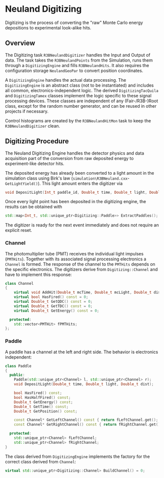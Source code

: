 # Neuland Digitizing

Digitizing is the process of converting the "raw" Monte Carlo energy depositions to experimental look-alike hits.

## Overview

The Digitizing task `R3BNeulandDigitizer` handles the Input and Output of data. The task takes the `R3BNeulandPoints` from the Simulation, runs them through a `DigitizingEngine` and fills `R3BNeulandHits`. It also requires the configuration storage `NeulandGeoPar` to convert position coordinates.

A `DigitizingEngine` handles the actual data processing. The `DigitizingEngine` is an abstract class (not to be instantiated) and includes all common, electronics-independent logic. The derived `DigitizingTacQuila` and `DigitizingTamex` classes implement the logic specific to these signal processing devices.
These classes are independent of any (Fair-/R3B-)Root class, except for the random number generator, and can be reused in other projects if necessary. 

Control histograms are created by the `R3BNeulandHitMon` task to keep the `R3BNeulandDigitizer` clean. 



## Digitizing Procedure

The Neuland Digitizing Engine handles the detector physics and data acquisition
part of the conversion from raw deposited energy to experiment-like detector hits.

The deposited energy has already been converted to a light amount in the simulation class using Birk's law (`simulation\R3BNeuland.cxx`-`GetLightYield()`). This light amount enters the digitizer via 
```C++
void DepositLight(Int_t paddle_id, Double_t time, Double_t light, Double_t dist);
```

Once every light point has been deposited in the digitizing engine, the results can be obtained with 
```C++
std::map<Int_t, std::unique_ptr<Digitizing::Paddle>> ExtractPaddles();
```
The digitizer is ready for the next event immediately and does not require an explicit reset.  


### Channel

The photomultiplier tube (PMT) receives the individual light impulses (`PMTHits`).
Together with its associated signal processing electronics a `Channel` is formed. The response of the channel to the `PMTHits` depends on the specific electronics. The digitizers derive from `Digitizing::Channel` and have to implement this response:
```C++
class Channel
{
    virtual void AddHit(Double_t mcTime, Double_t mcLight, Double_t dist) = 0;
    virtual bool HasFired() const = 0;
    virtual Double_t GetQDC() const = 0;
    virtual Double_t GetTDC() const = 0;
    virtual Double_t GetEnergy() const = 0;

  protected:
    std::vector<PMTHit> fPMTHits;
};
``` 


### Paddle

A paddle has a channel at the left and right side. The behavior is electronics independent:   
```C++
class Paddle
{
  public:
    Paddle(std::unique_ptr<Channel> l, std::unique_ptr<Channel> r);
    void DepositLight(Double_t time, Double_t light, Double_t dist);

    bool HasFired() const;
    bool HasHalfFired() const;
    Double_t GetEnergy() const;
    Double_t GetTime() const;
    Double_t GetPosition() const;

    const Channel* GetLeftChannel() const { return fLeftChannel.get(); }
    const Channel* GetRightChannel() const { return fRightChannel.get(); }

  protected:
    std::unique_ptr<Channel> fLeftChannel;
    std::unique_ptr<Channel> fRightChannel;
}
```

The class derived from `DigitizingEngine` implements the factory for the correct class derived from `Channel`:
```C++
virtual std::unique_ptr<Digitizing::Channel> BuildChannel() = 0;
```
